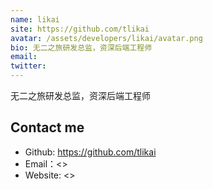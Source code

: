 ```yaml
---
name: likai
site: https://github.com/tlikai
avatar: /assets/developers/likai/avatar.png
bio: 无二之旅研发总监，资深后端工程师
email: 
twitter: 
---
```


无二之旅研发总监，资深后端工程师

## Contact me

- Github: <https://github.com/tlikai>
- Email：<>
- Website: <>
  